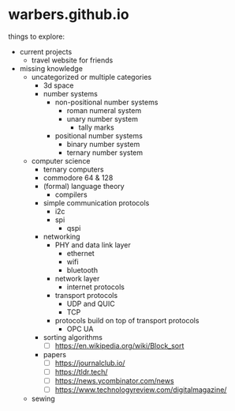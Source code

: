 # warbers.github.io
things to explore:
- current projects
  - travel website for friends
- missing knowledge
  - uncategorized or multiple categories
    - 3d space
    - number systems
      - non-positional number systems
        - roman numeral system
        - unary number system
          - tally marks
      - positional number systems
        - binary number system
        - ternary number system
  - computer science
    - ternary computers
    - commodore 64 & 128
    - (formal) language theory
      - compilers
    - simple communication protocols
      - i2c
      - spi
        - qspi
    - networking
      - PHY and data link layer
        - ethernet
        - wifi
        - bluetooth
      - network layer
        - internet protocols
      - transport protocols
        - UDP and QUIC
        - TCP
      - protocols build on top of transport protocols
        - OPC UA
    - sorting algorithms
      - [ ] https://en.wikipedia.org/wiki/Block_sort
    - papers
      - [ ] https://journalclub.io/
      - [ ] https://tldr.tech/
      - [ ] https://news.ycombinator.com/news
      - [ ] https://www.technologyreview.com/digitalmagazine/
  - sewing

